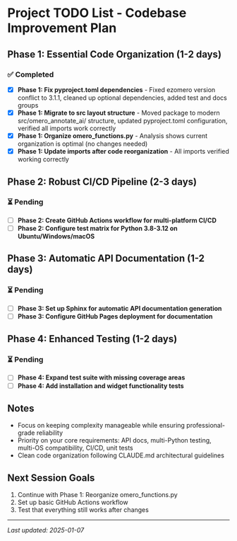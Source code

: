 # Project TODO List - Codebase Improvement Plan

## Phase 1: Essential Code Organization (1-2 days)

### ✅ Completed
- [x] **Phase 1: Fix pyproject.toml dependencies** - Fixed ezomero version conflict to 3.1.1, cleaned up optional dependencies, added test and docs groups
- [x] **Phase 1: Migrate to src layout structure** - Moved package to modern src/omero_annotate_ai/ structure, updated pyproject.toml configuration, verified all imports work correctly
- [x] **Phase 1: Organize omero_functions.py** - Analysis shows current organization is optimal (no changes needed)
- [x] **Phase 1: Update imports after code reorganization** - All imports verified working correctly

## Phase 2: Robust CI/CD Pipeline (2-3 days)

### ⏳ Pending
- [ ] **Phase 2: Create GitHub Actions workflow for multi-platform CI/CD**
- [ ] **Phase 2: Configure test matrix for Python 3.8-3.12 on Ubuntu/Windows/macOS**

## Phase 3: Automatic API Documentation (1-2 days)

### ⏳ Pending
- [ ] **Phase 3: Set up Sphinx for automatic API documentation generation**
- [ ] **Phase 3: Configure GitHub Pages deployment for documentation**

## Phase 4: Enhanced Testing (1-2 days)

### ⏳ Pending
- [ ] **Phase 4: Expand test suite with missing coverage areas**
- [ ] **Phase 4: Add installation and widget functionality tests**

## Notes

- Focus on keeping complexity manageable while ensuring professional-grade reliability
- Priority on your core requirements: API docs, multi-Python testing, multi-OS compatibility, CI/CD, unit tests
- Clean code organization following CLAUDE.md architectural guidelines

## Next Session Goals

1. Continue with Phase 1: Reorganize omero_functions.py
2. Set up basic GitHub Actions workflow
3. Test that everything still works after changes

---
*Last updated: 2025-01-07*